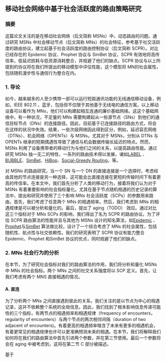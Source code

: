 ## 移动社会网络中基于社会活跃度的路由策略研究

### 摘要

这篇论文关注的是在移动社会网络（后文简称 MSNs）中，动态路由的问题。通过研究 MSNs 中社会移动节点（后文简称 MNs）的社会特征，参考基于社交活跃度的路由协议，建立起基于社会活跃度的路由控制协议（后文简称 SCPR）。对比已经存在的 Epidemic 协议、Prophet 协议与 SimBet 协议，SCPR 有效地将高传信率，低延迟损耗与低资源消耗整合，并规避了他们的缺点。SCPR 协议与以上所提到的协议将在我们所提出的移动模型中评估性能，这个模型将 MN的社会属性，包括随机漫步性与通信行为整合在内。

### 1. 导论

如今，越来越多的人至少携带一部可以运行短距通讯功能的无线通信移动设备，例如，IEEE 802.11 ，蓝牙，包括但不仅限于其他基于无线电的通信方案。以上移动设备可以看作为 MNs，他们可以构建起相互连通的廉价基础网络。这这个基础网络中，有一种状况，不足量的 MNs 需要构建起从一些源节点（SNs）到他们的通信目标节点（DNs）的连接路径。因此，目前基于已连接路径的路由方式，将会在这样的状况中失效。结果，一些次级网络因此得到区分，例如，延迟容忍网络（DTNs）、机会网络（OPENTs）与 MSNs。尤其对于 MSNs，分别从 DTNs 与 OPENTs 继承的短期偶遇性导致了通信与机会数据传输长延迟的特点。然而，MSNs 利用了设备携带者的移动行为与他们之间的关系，以提高路由性能。通过研究 MSNs 独一无二的特性，一系列的路由技术得以发展，诸如[LABEL][1] 、[BUBBLE][2]、[SimBet][3]、[HiBop][4]、[Social-Greedy Routing][5]，等。

对 MSNs 的路由研究，当一个 SN 与一个 DN 的直接连接是一个选择时，考虑经由其他的节点连接是另一种选择，这可能会比直接连接在更短的传输时间下有着更高的传信率。在本文中，我们首先分析了人类的移动行为，接着将我们认为对于 MSNs 有着重要影响的社会指标量化。尤其在基于节点随机相遇的历史记录的算法中，提出和研究并使用了三个影响 MNs 社会活跃度（SCPs）的参数用来路由。首先，我们考虑了任意两个 MNs 的相遇频率。然后，我们考虑到 MNs 的相遇规律是可以被分析和量化的。最后，提出了 aging（TODO） 效应。通过对比这三个指标对于 MNs SCPs 的影响，我们得出了名为 SCPR 的路由协议。为了评估 SCPR 路由算法的性能并且与其他为 MSNs 设计的知名算法，如[Epidemic][6] 、[Prophet][7]与[SimBet][3] 算法做比较，设计了一个综合考虑了 MNs 的社会属性，包括随机性、航点性与社交依赖性。我们的研究表明了 SCPR 协议有能力整合 Epidemic、Prophet 和SimBet 协议的优点，同时规避了他们的缺点。

### 2. MNs 社会行为的分析

在本节，为了研究社会指标对我们的路由算法的作用，我们将分析和量化 MSNs 中 MNs 的社会指标。两个 MNs 之间的社交关系强度将以 SCP 定义。首先，让我们考虑有两个 MNS 直接相遇的情况。

#### A. 直连

为了分析两个 MNs 之间直接遇到彼此的关系，我们关注的是以节点为中心的相遇记录，这并不依赖整个系统的全局信息。因此，我们找到了根本影响信息传递可能性的三个指标，有两节点的相遇频率和相遇规律（frequency of encounters，regularity of encounters）与两个节点的两次相邻间隔（duration of two adjacent of encounters)。有着更高的相遇频率暗含了未来有更多的相遇机会，有着更常见的相遇规律也许可以更准确预测未来的相遇。在本节，我们将解释我们如何将在我们的路由算法中首先引进两个参数，并在第三节使用。最后一个参数将会在 aging 中被考虑到，这将在第二节 C 部分被描述。



基于

[1]: <https://www.net.t-labs.tu-berlin.de/papers/HC-HSLCBI-06.pdf>	"Hui, Pan, 和Jon Crowcroft. 《How Small Labels Create Big Improvements》, 不详, 2."
[2]: <http://realitycommons.media.mit.edu/pdfs/Hui08_2.pdf>	"Hui, Pan, Jon Crowcroft和Eiko Yoneki. 《BUBBLE Rap: Social-Based Forwarding in Delay Tolerant Networks》, 不详, 10."
[3]: <https://dl.acm.org/doi/10.1145/1288107.1288113>	"Daly, Elizabeth M., 和Mads Haahr. 《Social Network Analysis for Routing in Disconnected Delay-Tolerant MANETs》. 收入 Proceedings of the 8th ACM International Symposium on Mobile Ad Hoc Networking and Computing  - MobiHoc ’07, 32. Montreal, Quebec, Canada: ACM Press, 2007. https://doi.org/10.1145/1288107.1288113."
[4]: <https://www.sciencedirect.com/science/article/abs/pii/S1574119208000369>	"Jahanbakhsh, Kazem, Gholamali C. Shoja和Valerie King. 《Social-Greedy: A Socially-Based Greedy Routing Algorithm for Delay Tolerant Networks》. 收入 Proceedings of the Second International Workshop on Mobile Opportunistic Networking - MobiOpp ’10, 159. Pisa, Italy: ACM Press, 2010. https://doi.org/10.1145/1755743.1755773."
[5]: <http://www.kazemjahanbakhsh.com/docs/MobiOpp10_sg.pdf>	"Boldrini, Chiara, Marco Conti和Andrea Passarella. 《Exploiting Users’ Social Relations to Forward Data in Opportunistic Networks: The HiBOp Solution》. Pervasive and Mobile Computing 4, 期 5 (2008年10月): 633–57. https://doi.org/10.1016/j.pmcj.2008.04.003."
[6]: <http://issg.cs.duke.edu/epidemic/epidemic.pdf>	"Vahdat, Amin, 和David Becker. 《Epidemic Routing for Partially-Connected Ad Hoc Networks》, 不详, 14."
[7]: <https://www.sigmobile.org/mobihoc/2003/posters/p210-lindgren.pdf>	"Lindgren, Anders, 和Avri Doria. 《Poster: Probabilistic Routing in Intermittently Connected Networks》, 不详, 2."